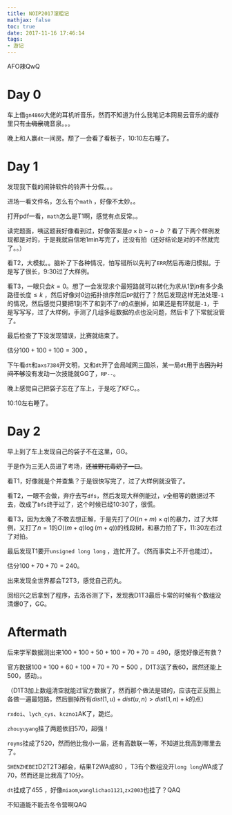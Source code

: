 ```yaml
---
title: NOIP2017滚粗记
mathjax: false
toc: true
date: 2017-11-16 17:46:14
tags:
- 游记
---
```


AFO辣QwQ

<!-- more -->

# Day 0

车上借`gn4869`大佬的耳机听音乐，然而不知道为什么我笔记本网易云音乐的缓存里只有<s>土嗨泉</s>魂音泉。。。

晚上和人赢`dt`一间房。颓了一会看了看板子，10:10左右睡了。

# Day 1

发现我下载的闹钟软件的铃声十分假。。。

进场一看文件名，怎么有个`math` ，好像不太妙。。

打开pdf一看，`math`怎么是T1啊，感觉有点反常。。

读完题面，咦这题我好像看到过，好像答案是$a \times b-a-b$ ？看了下两个样例发现都是对的，于是我就自信地1min写完了，还没有拍（还好结论是对的不然就完了。。）

看T2，大模拟。。脑补了下各种情况，怕写错所以先判了`ERR`然后再递归模拟。于是写了很长，9:30过了大样例。

看T3，一眼只会$k=0$。想了一会发现求个最短路就可以转化为求从$1$到$n$有多少条路径长度$\leq k$ ，然后好像对$0$边拓扑排序然后`DP`就行了？然后发现这样无法处理`-1`的情况，然后感觉只要把$1$到不了和到不了$n$的点删掉，如果还是有环就是`-1`，于是写写写，过了大样例，手测了几组多组数据的点也没问题，然后卡了下常就没管了。

最后检查了下没发现错误，比赛就结束了。

估分$100+100+100=300$ 。

下午看`dt`和`axs7384`开文明，又和`dt`开了会局域网三国杀，某一局`dt`用于吉<s>因为时间不够</s>没有发动一次技能就GG了，`RP--`。

晚上感觉自己把袋子忘在了车上，于是吃了KFC。。

10:10左右睡了。

# Day 2

早上到了车上发现自己的袋子不在这里，GG。

于是作为三无人员进了考场，<s>还被野花毒奶了一口</s>。

看T1，好像就是个并查集？于是很快写完了，过了大样例就没管了。

看T2，一眼不会做，弃疗去写`dfs`，然后发现大样例能过，$v$全相等的数据过不去，改成了`bfs`终于过了，这个时候已经10:30了，很慌。

看T3，因为太晚了不敢去想正解，于是先打了$O((n+m) \times q)$的暴力，过了大样例，又打了$n=1$的$O((m+q) \log (m+q))$的线段树，和暴力拍了下，11:30左右过了对拍。

最后发现T1要开`unsigned long long` ，连忙开了。（然而事实上不开也能过）。

估分$100+70+70=240$。

出来发现全世界都会T2T3，感觉自己药丸。

回绍兴之后拿到了程序，去洛谷测了下，发现我D1T3最后卡常的时候有个数组没清爆$0$了，GG。

# Aftermath

后来学军数据测出来$100+100+50+100+70+70=490$，感觉好像还有救？

官方数据$100+100+60+100+70+70=500$ ，D1T3送了我60，居然还能上$500$，感动。。

（D1T3加上数组清空就能过官方数据了，然而那个做法是错的，应该在正反图上各做一遍最短路，然后删掉所有$dist(1,u)+dist(u,n)>dist(1,n)+k$的点）

`rxdoi`、`lych_cys`、`kczno1`AK了，跪烂。

`zhouyuyang`挂了两题依旧$570$，超强！

`royms`挂成了$520$，然而他比我小一届，还有高数联一等，不知道比我高到哪里去了。

`SHENZHEBEI`D2T2T3都会，结果T2WA成$80$ ，T3有个数组没开`long long`WA成了$70$，然而还是比我高了$10$分。

`dt`挂成了$455$ ，好像`miaom`,`wanglichao1121`,`zx2003`也挂了？QAQ

不知道能不能去冬令营啊QAQ













